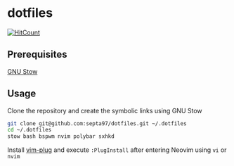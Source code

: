 # dotfiles

[![HitCount](http://hits.dwyl.io/septa97/dotfiles.svg)](http://hits.dwyl.io/septa97/dotfiles)

## Prerequisites
[GNU Stow](https://www.gnu.org/software/stow/)

## Usage
Clone the repository and create the symbolic links using GNU Stow

```sh
git clone git@github.com:septa97/dotfiles.git ~/.dotfiles
cd ~/.dotfiles
stow bash bspwm nvim polybar sxhkd
```

Install [vim-plug](https://github.com/junegunn/vim-plug) and execute `:PlugInstall` after entering Neovim using `vi` or `nvim`
